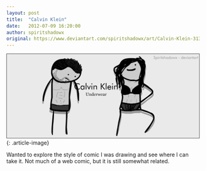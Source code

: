 ```yaml
---
layout: post
title:  "Calvin Klein"
date:   2012-07-09 16:20:00
author: spiritshadowx
original: https://www.deviantart.com/spiritshadowx/art/Calvin-Klein-313581015
---
```


![](/assets/img/2012-07-09-2.webp)
{: .article-image}

Wanted to explore the style of comic I was drawing and see where I can take it. Not much of a web comic, but it is still somewhat related.
